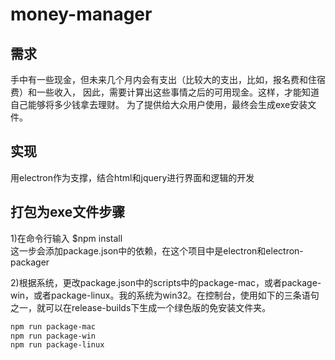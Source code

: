 # money-manager

## 需求
手中有一些现金，但未来几个月内会有支出（比较大的支出，比如，报名费和住宿费）和一些收入，
因此，需要计算出这些事情之后的可用现金。这样，才能知道自己能够将多少钱拿去理财。
为了提供给大众用户使用，最终会生成exe安装文件。

## 实现
用electron作为支撑，结合html和jquery进行界面和逻辑的开发

## 打包为exe文件步骤

1)在命令行输入 $npm install  
这一步会添加package.json中的依赖，在这个项目中是electron和electron-packager

2)根据系统，更改package.json中的scripts中的package-mac，或者package-win，或者package-linux。我的系统为win32。在控制台，使用如下的三条语句之一，就可以在release-builds下生成一个绿色版的免安装文件夹。
```bash
npm run package-mac
npm run package-win
npm run package-linux 
```



